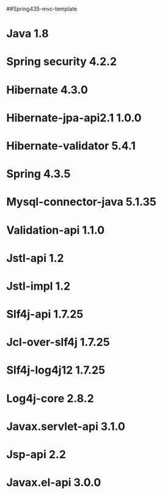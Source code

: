 ##Spring435-mvc-template

# Java 1.8
# Spring security 4.2.2
# Hibernate 4.3.0
# Hibernate-jpa-api2.1 1.0.0
# Hibernate-validator 5.4.1
# Spring 4.3.5 
# Mysql-connector-java 5.1.35
# Validation-api 1.1.0
# Jstl-api 1.2
# Jstl-impl 1.2
# Slf4j-api 1.7.25
# Jcl-over-slf4j 1.7.25
# Slf4j-log4j12 1.7.25
# Log4j-core 2.8.2
# Javax.servlet-api 3.1.0
# Jsp-api 2.2
# Javax.el-api 3.0.0

  	

